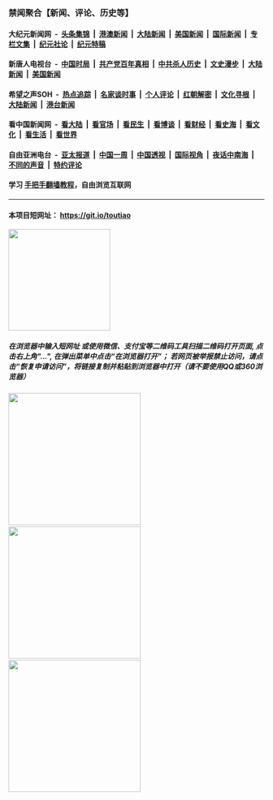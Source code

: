 ### 禁闻聚合【新闻、评论、历史等】

#### 大纪元新闻网 &nbsp;-&nbsp; [头条集锦](indexes/E头条集锦.md?t=02091611) &nbsp;|&nbsp; [港澳新闻](indexes/E港澳新闻.md?t=02091611)  &nbsp;|&nbsp; [大陆新闻](indexes/E大陆新闻.md?t=02091611) &nbsp;|&nbsp; [美国新闻](indexes/E美国新闻.md?t=02091611) &nbsp;|&nbsp; [国际新闻](indexes/E国际新闻.md?t=02091611) &nbsp;|&nbsp; [专栏文集](indexes/E专栏文集.md?t=02091611) &nbsp;|&nbsp; [纪元社论](indexes/E纪元社论.md?t=02091611) &nbsp;|&nbsp; [纪元特稿](indexes/E纪元特稿.md?t=02091611) 

#### 新唐人电视台 &nbsp;-&nbsp; [中国时局](indexes/N中国时局.md?t=02091611) &nbsp;|&nbsp; [共产党百年真相](indexes/N共产党百年真相.md?t=02091611) &nbsp;|&nbsp; [中共杀人历史](indexes/N中共杀人历史.md?t=02091611) &nbsp;|&nbsp; [文史漫步](indexes/N文史漫步.md?t=02091611) &nbsp;|&nbsp; [大陆新闻](indexes/N大陆新闻.md?t=02091611) &nbsp;|&nbsp; [美国新闻](indexes/N美国新闻.md?t=02091611)

#### 希望之声SOH &nbsp;-&nbsp; [热点追踪](indexes/H热点追踪.md?t=02091611) &nbsp;|&nbsp; [名家谈时事](indexes/H名家谈时事.md?t=02091611) &nbsp;|&nbsp; [个人评论](indexes/H个人评论.md?t=02091611)  &nbsp;|&nbsp; [红朝解密](indexes/H红朝解密.md?t=02091611) &nbsp;|&nbsp; [文化寻根](indexes/H文化寻根.md?t=02091611) &nbsp;|&nbsp; [大陆新闻](indexes/H大陆新闻.md?t=02091611) &nbsp;|&nbsp; [港台新闻](indexes/H港台新闻.md?t=02091611)

#### 看中国新闻网 &nbsp;-&nbsp; [看大陆](indexes/S看大陆.md?t=02091611) &nbsp;|&nbsp; [看官场](indexes/S看官场.md?t=02091611) &nbsp;|&nbsp; [看民生](indexes/S看民生.md?t=02091611)  &nbsp;|&nbsp; [看博谈](indexes/S看博谈.md?t=02091611) &nbsp;|&nbsp; [看财经](indexes/S看财经.md?t=02091611) &nbsp;|&nbsp; [看史海](indexes/S看史海.md?t=02091611) &nbsp;|&nbsp; [看文化](indexes/S看文化.md?t=02091611) &nbsp;|&nbsp; [看生活](indexes/S看生活.md?t=02091611) &nbsp;|&nbsp; [看世界](indexes/S看世界.md?t=02091611)

#### 自由亚洲电台 &nbsp;-&nbsp; [亚太报道](indexes/R亚太报道.md?t=02091611) &nbsp;|&nbsp; [中国一周](indexes/R中国一周.md?t=02091611) &nbsp;|&nbsp; [中国透视](indexes/R中国透视.md?t=02091611)  &nbsp;|&nbsp; [国际视角](indexes/R国际视角.md?t=02091611) &nbsp;|&nbsp; [夜话中南海](indexes/R夜话中南海.md?t=02091611) &nbsp;|&nbsp; [不同的声音](indexes/R不同的声音.md?t=02091611) &nbsp;|&nbsp; [特约评论](indexes/R特约评论.md?t=02091611)

#### 学习 [手把手翻墙教程](https://github.com/gfw-breaker/guides/wiki)，自由浏览互联网

----

#### 本项目短网址： https://git.io/toutiao
<img src="https://raw.githubusercontent.com/gfw-breaker/banned-news/master/scripts/img/qr.png" width="200px"/>  

##### 在浏览器中输入短网址 或使用微信、支付宝等二维码工具扫描二维码打开页面, 点击右上角"...", 在弹出菜单中点击“在浏览器打开”； 若网页被举报禁止访问，请点击“恢复申请访问”，将链接复制并粘贴到浏览器中打开（请不要使用QQ或360浏览器）

<img src="https://raw.githubusercontent.com/gfw-breaker/banned-news/master/scripts/img/1.png" width="260px"/> &nbsp; <img src="https://raw.githubusercontent.com/gfw-breaker/banned-news/master/scripts/img/2.png" width="260px"/> &nbsp; <img src="https://raw.githubusercontent.com/gfw-breaker/banned-news/master/scripts/img/3.png" width="260px"/>

